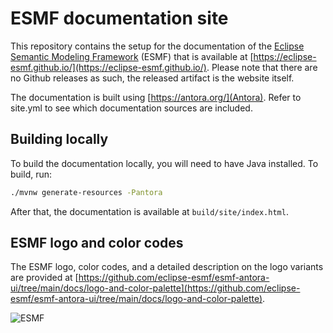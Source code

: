# ESMF documentation site

This repository contains the setup for the documentation of the [Eclipse Semantic Modeling Framework](https://projects.eclipse.org/projects/dt.esmf)
(ESMF) that is available at [https://eclipse-esmf.github.io/](https://eclipse-esmf.github.io/). Please note that there are no Github releases as such, the released artifact is the website itself.

The documentation is built using [https://antora.org/](Antora). Refer to site.yml to see which
documentation sources are included.

## Building locally

To build the documentation locally, you will need to have Java installed. To build, run:

```sh
./mvnw generate-resources -Pantora
```

After that, the documentation is available at `build/site/index.html`.

## ESMF logo and color codes

The ESMF logo, color codes, and a detailed description on the logo variants are provided at 
[https://github.com/eclipse-esmf/esmf-antora-ui/tree/main/docs/logo-and-color-palette](https://github.com/eclipse-esmf/esmf-antora-ui/tree/main/docs/logo-and-color-palette).

![ESMF](https://github.com/eclipse-esmf/esmf-antora-ui/blob/main/docs/logo-and-color-palette/images/esmf_logo_color_typography.png)
